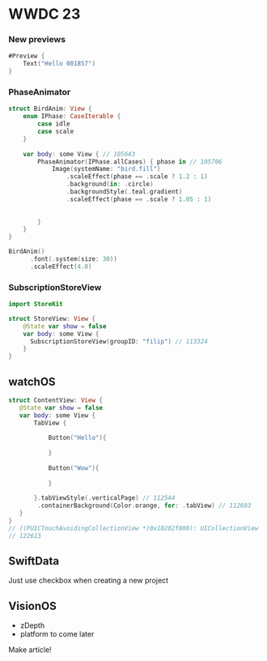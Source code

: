 # WWDC 23

### New previews
```swift
#Preview {
    Text("Hello 001857")
}
```


### PhaseAnimator

```swift
struct BirdAnim: View {
    enum IPhase: CaseIterable {
        case idle
        case scale
    }
    
    var body: some View { // 105643
        PhaseAnimator(IPhase.allCases) { phase in // 105706
            Image(systemName: "bird.fill")
                .scaleEffect(phase == .scale ? 1.2 : 1)
                .background(in: .circle)
                .backgroundStyle(.teal.gradient)
                .scaleEffect(phase == .scale ? 1.05 : 1)
            
            
        }
    }
}
```

```swift
BirdAnim()
      .font(.system(size: 30))
      .scaleEffect(4.0)
```


### SubscriptionStoreView
```swift
import StoreKit

struct StoreView: View {
    @State var show = false
    var body: some View {
      SubscriptionStoreView(groupID: "filip") // 113324
    }
}
```




## watchOS

```swift
struct ContentView: View {
   @State var show = false
   var body: some View {
       TabView {
           
           Button("Hello"){
               
           }
           
           Button("Wow"){
               
           }
           
       }.tabViewStyle(.verticalPage) // 112544
        .containerBackground(Color.orange, for: .tabView) // 112603
   }
}
// ((PUICTouchAvoidingCollectionView *)0x10202f800): UICollectionView
// 122613
```

## SwiftData
Just use checkbox when creating a new project


## VisionOS
* zDepth
* platform to come later

Make article!







